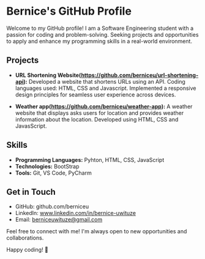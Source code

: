 # Bernice's GitHub Profile

Welcome to my GitHub profile! I am a Software Engineering student with a passion for coding and
problem-solving. Seeking projects and opportunities to apply and enhance my programming skills in a real-world environment.

## Projects

- **URL Shortening Website(https://github.com/berniceu/url-shortening-api):**
  Developed a website that shortens URLs using an API. Coding languages used: HTML, CSS and Javascript.
  Implemented a responsive design principles for seamless user experience across devices.

- **Weather app(https://github.com/berniceu/weather-app):**
  A weather website that displays asks users for location and provides weather information about the location.
  Developed using HTML, CSS and JavasScript.

## Skills

- **Programming Languages:** Pyhton, HTML, CSS, JavaScript
- **Technologies:** BootStrap
- **Tools:** Git, VS Code, PyCharm

## Get in Touch

- GitHub: github.com/berniceu
- LinkedIn: www.linkedin.com/in/bernice-uwituze
- Email: berniceuwituze@gmail.com

Feel free to connect with me! I'm always open to new opportunities and collaborations.

Happy coding! 🚀

